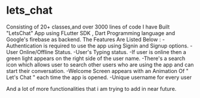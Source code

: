 # lets_chat
Consisting of 20+ classes,and over 3000 lines of code I have Built "LetsChat" App using FLutter SDK , Dart Programming language and Google's firebase as backend.
The Features Are Listed Below :
 -Authentication is required to use the app using Signin and Signup options.
 -User Online/Offline Status.
 -User's Typing status.
 -If user is online then a green light appears on the right side of the user name.
 -There's a search icon which allows user to search other users who are using the app and can start their conversation.
 -Welcome Screen appears with an Animation Of " Let's Chat " each time the app is opened.
 -Unique username for every user

And a lot of more functionalities that i am trying to add in near future.



